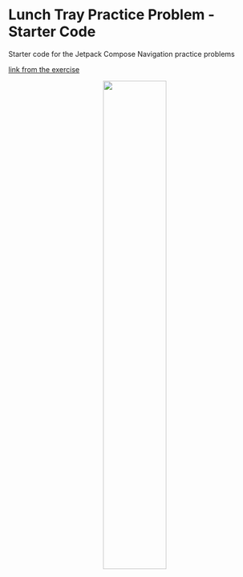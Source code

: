 Lunch Tray Practice Problem - Starter Code
==================================

Starter code for the Jetpack Compose Navigation practice problems


[link from the exercise](https://developer.android.com/courses/pathways/android-basics-compose-unit-4-pathway-2)

<p align="center">
  <img src="https://developer.android.com/static/codelabs/basic-android-kotlin-compose-practice-navigation/img/4583b5735364b268_856.png?hl=pt-br" width="50%" height="50%"/>
</p>
